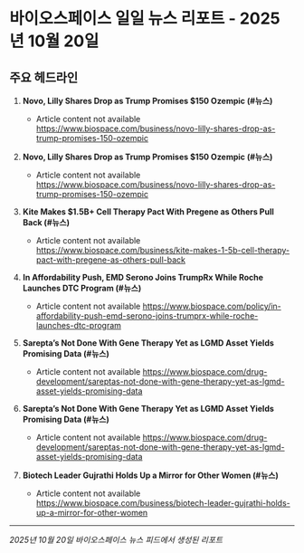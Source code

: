 # 바이오스페이스 일일 뉴스 리포트 - 2025년 10월 20일


## 주요 헤드라인

1. **Novo, Lilly Shares Drop as Trump Promises $150 Ozempic (#뉴스)**
   - Article content not available
   <https://www.biospace.com/business/novo-lilly-shares-drop-as-trump-promises-150-ozempic>

2. **Novo, Lilly Shares Drop as Trump Promises $150 Ozempic (#뉴스)**
   - Article content not available
   <https://www.biospace.com/business/novo-lilly-shares-drop-as-trump-promises-150-ozempic>

3. **Kite Makes $1.5B+ Cell Therapy Pact With Pregene as Others Pull Back (#뉴스)**
   - Article content not available
   <https://www.biospace.com/business/kite-makes-1-5b-cell-therapy-pact-with-pregene-as-others-pull-back>

4. **In Affordability Push, EMD Serono Joins TrumpRx While Roche Launches DTC Program (#뉴스)**
   - Article content not available
   <https://www.biospace.com/policy/in-affordability-push-emd-serono-joins-trumprx-while-roche-launches-dtc-program>

5. **Sarepta’s Not Done With Gene Therapy Yet as LGMD Asset Yields Promising Data (#뉴스)**
   - Article content not available
   <https://www.biospace.com/drug-development/sareptas-not-done-with-gene-therapy-yet-as-lgmd-asset-yields-promising-data>

6. **Sarepta’s Not Done With Gene Therapy Yet as LGMD Asset Yields Promising Data (#뉴스)**
   - Article content not available
   <https://www.biospace.com/drug-development/sareptas-not-done-with-gene-therapy-yet-as-lgmd-asset-yields-promising-data>

7. **Biotech Leader Gujrathi Holds Up a Mirror for Other Women (#뉴스)**
   - Article content not available
   <https://www.biospace.com/business/biotech-leader-gujrathi-holds-up-a-mirror-for-other-women>


---
*2025년 10월 20일 바이오스페이스 뉴스 피드에서 생성된 리포트*